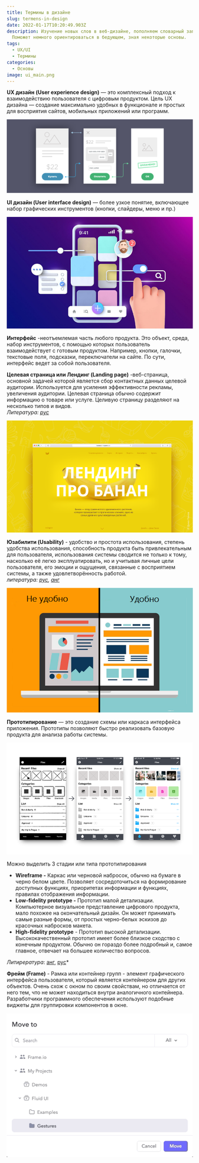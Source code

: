 ```yaml
---
title: Термины в дизайне
slug: termens-in-design
date: 2022-01-17T10:20:49.903Z
description: Изучение новых слов в веб-дизайне, пополняем словарный запас.
  Поможет немного ориентироваться в бедующем, зная некоторые основы.
tags:
  - UX/UI
  - Термины
categories:
  - Основы
image: ui_main.png
---
```

**UX дизайн** **(User experience design)** — это комплексный подход к взаимодействию пользователя с цифровым продуктом. Цель UX дизайна — создание максимально удобных в функционале и простых для восприятия сайтов, мобильных приложений или программ.

![](без-имени.png)

**UI дизайн (User interface design)** — более узкое понятие, включающее набор графических инструментов (кнопки, слайдеры, меню и пр.)

![](vu6u1xecovpuuin5pprxi2yatbc.jpeg)

**Интерфейс** -неотъемлемая часть любого продукта. Это объект, среда, набор инструментов, с помощью которых пользователь взаимодействует с готовым продуктом. Например, кнопки, галочки, текстовые поля, подсказки, переключатели на сайте. По сути, интерфейс ведет за собой пользователя.

**Целевая страница или Лендинг (Landing page)** -веб-страница, основной задачей которой является сбор контактных данных целевой аудитории. Используется для усиления эффективности рекламы, увеличения аудитории. Целевая страница обычно содержит информацию о товаре или услуге. Целивую страницу разделяют на несколько типов и видов.\
*Литература: [рус](https://tilda.education/courses/landing-page/understanding-main-principles/)*

![](1_arb8fbdcfm8yubhyhjcv3w.png)

**Юзабилити (Usability)**  - удобство и простота использования, степень удобства использования, способность продукта быть привлекательным для пользователя, использования системы сводится не только к тому, насколько её легко эксплуатировать, но и учитывая личные цели пользователя, его эмоции и ощущения, связанные с восприятием системы, а также удовлетворённость работой.\
*литература: [рус](https://vc.ru/design/144835-10-pravil-yuzabiliti-razbiraemsya-na-primerah), [анг](https://www.interaction-design.org/literature/topics/usability#:~:text=%E2%80%9CUsability%E2%80%9D%20refers%20to%20the%20ease,discipline%20of%20user%20experience%20design.&text=It%20should%20be%20easy%20for,first%20contact%20with%20the%20website.)*

![](usabiliti.png)

**Прототипирование** — это создание схемы или каркаса интерфейса приложения. Прототипы позволяют быстро реализовать базовую продукта для анализа работы системы.

![](image5_lxhybq6.png)

Можно выделить 3 стадии или типа прототипирования 

* **Wireframe -** Каркас или черновой набросок, обычно на бумаге в черно белом цвете. Позволяет сосредоточиться на формирование доступных функциях, приоритетах информации и функциях, правилах отображения информации.
* **Low-fidelity prototype -** Прототип малой детализации. Компьютерное визуальное представление цифрового продукта, мало похожее на окончательный дизайн. Он может принимать самые разные формы, от простых черно-белых эскизов до красочных набросков макета. 
* **High-fidelity prototype** - Прототип высокой детализации. Высококачественный прототип имеет более близкое сходство с конечным продуктом. Обычно он гораздо более подробный и, самое главное, отвечает на большее количество вопросов. 

*Литирература*: [анг](https://medium.com/7ninjas/low-fidelity-vs-high-fidelity-prototypes-903a7befaa5a), [рус](https://dou.ua/lenta/articles/prototyping-for-managers/)*

**Фрейм (Frame)** - Рамка или контейнер групп - элемент графического интерфейса пользователя, который является контейнером для других объектов. Очень схож с окном по своим свойствам, но отличается от него тем, что не может находиться внутри аналогичного контейнера. Разработчики программного обеспечения используют подобные виджеты для группировки компонентов в окне.

![](frame.png)